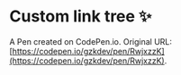# Custom link tree ✨

A Pen created on CodePen.io. Original URL: [https://codepen.io/gzkdev/pen/RwjxzzK](https://codepen.io/gzkdev/pen/RwjxzzK).

